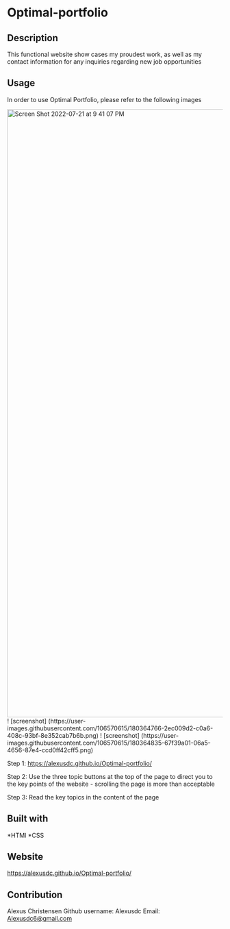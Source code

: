# Optimal-portfolio

## Description 
This functional website show cases my proudest work, as well as my contact information for any inquiries regarding new job opportunities

## Usage 
In order to use Optimal Portfolio, please refer to the following images 

<img width="1420" alt="Screen Shot 2022-07-21 at 9 41 07 PM" src="https://user-images.githubusercontent.com/106570615/180365479-be7b6880-4e37-4bdd-9c5b-34918e1f47cd.png">
! [screenshot] (https://user-images.githubusercontent.com/106570615/180364766-2ec009d2-c0a6-408c-93bf-8e352cab7b6b.png)
! [screenshot] (https://user-images.githubusercontent.com/106570615/180364835-67f39a01-06a5-4656-87e4-ccd0ff42cff5.png)

Step 1: https://alexusdc.github.io/Optimal-portfolio/

Step 2: Use the three topic buttons at the top of the page to direct you to the key points of the website - scrolling the page is more than acceptable

Step 3: Read the key topics in the content of the page 

## Built with 
*HTMl
*CSS

## Website 
https://alexusdc.github.io/Optimal-portfolio/

## Contribution 
Alexus Christensen 
Github username: Alexusdc
Email: Alexusdc6@gmail.com